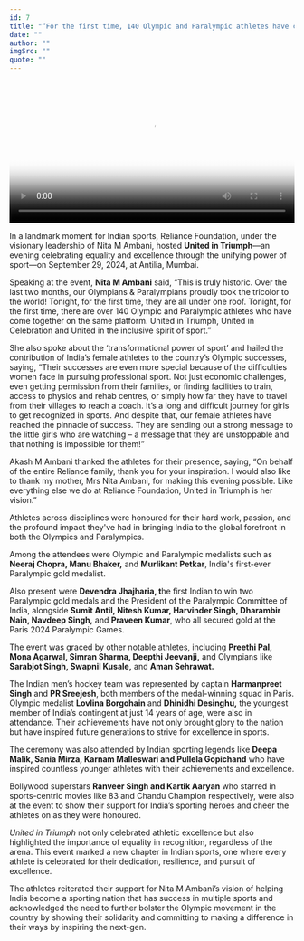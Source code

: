 ```yaml
---
id: 7
title: "“For the first time, 140 Olympic and Paralympic athletes have come together on the same platform” – Nita M Ambani at United in Triumph"
date: ""
author: ""
imgSrc: ""
quote: ""
---
```





<video controls width="100%" id="my-markdown-video" class="video-js vjs-fluid" data-setup="{}" preload="auto" poster='img/posters/08 United in Triumph.png'>
<source src='https://rworld.ril.com/vod/_definst_/mp4:RWorld/1_300924212750.mp4/playlist.m3u8' type='application/x-mpegURL'>
</video>


In a landmark moment for Indian sports, Reliance Foundation, under the visionary leadership of Nita M Ambani, hosted **United in Triumph**—an evening celebrating equality and excellence through the unifying power of sport—on September 29, 2024, at Antilia, Mumbai.

Speaking at the event, **Nita M Ambani** said, “This is truly historic. Over the last two months, our Olympians & Paralympians proudly took the tricolor to the world! Tonight, for the first time, they are all under one roof. Tonight, for the first time, there are over 140 Olympic and Paralympic athletes who have come together on the same platform. United in Triumph, United in Celebration and United in the inclusive spirit of sport.”

She also spoke about the ‘transformational power of sport’ and hailed the contribution of India’s female athletes to the country’s Olympic successes, saying, “Their successes are even more special because of the difficulties women face in pursuing professional sport. Not just economic challenges, even getting permission from their families, or finding facilities to train, access to physios and rehab centres, or simply how far they have to travel from their villages to reach a coach. It’s a long and difficult journey for girls to get recognized in sports. And despite that, our female athletes have reached the pinnacle of success. They are sending out a strong message to the little girls who are watching – a message that they are unstoppable and that nothing is impossible for them!”

Akash M Ambani thanked the athletes for their presence, saying, “On behalf of the entire Reliance family, thank you for your inspiration. I would also like to thank my mother, Mrs Nita Ambani, for making this evening possible. Like everything else we do at Reliance Foundation, United in Triumph is her vision.”

Athletes across disciplines were honoured for their hard work, passion, and the profound impact they've had in bringing India to the global forefront in both the Olympics and Paralympics.

Among the attendees were Olympic and Paralympic medalists such as **Neeraj Chopra, Manu Bhaker,** and **Murlikant Petkar**, India's first-ever Paralympic gold medalist.

Also present were **Devendra Jhajharia, t**he first Indian to win two Paralympic gold medals and the President of the Paralympic Committee of India, alongside **Sumit Antil, Nitesh Kumar, Harvinder Singh, Dharambir Nain, Navdeep Singh,** and **Praveen Kumar**, who all secured gold at the Paris 2024 Paralympic Games.

The event was graced by other notable athletes, including **Preethi Pal, Mona Agarwal, Simran Sharma, Deepthi Jeevanji,** and Olympians like **Sarabjot Singh, Swapnil Kusale,** and **Aman Sehrawat.**

The Indian men’s hockey team was represented by captain **Harmanpreet Singh** and **PR Sreejesh**, both members of the medal-winning squad in Paris. Olympic medalist **Lovlina Borgohain** and **Dhinidhi Desinghu,** the youngest member of India’s contingent at just 14 years of age, were also in attendance. Their achievements have not only brought glory to the nation but have inspired future generations to strive for excellence in sports.

The ceremony was also attended by Indian sporting legends like **Deepa Malik, Sania Mirza, Karnam Malleswari and Pullela Gopichand** who have inspired countless younger athletes with their achievements and excellence.

Bollywood superstars **Ranveer Singh and Kartik Aaryan** who starred in sports-centric movies like 83 and Chandu Champion respectively, were also at the event to show their support for India’s sporting heroes and cheer the athletes on as they were honoured.

_United in Triumph_ not only celebrated athletic excellence but also highlighted the importance of equality in recognition, regardless of the arena. This event marked a new chapter in Indian sports, one where every athlete is celebrated for their dedication, resilience, and pursuit of excellence.

The athletes reiterated their support for Nita M Ambani’s vision of helping India become a sporting nation that has success in multiple sports and acknowledged the need to further bolster the Olympic movement in the country by showing their solidarity and committing to making a difference in their ways by inspiring the next-gen.
